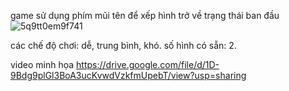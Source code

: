 game sử dụng phím mũi tên để xếp hình trở về trạng thái ban đầu
![5q9tt0em9f741](https://github.com/sieuanhta/xephinhcungbanJ/assets/168986427/1782a40e-fc1c-4e46-a834-a9551f866c9a)

các chế độ chơi: dễ, trung bình, khó.
số hình có sẵn: 2.

video minh họa
https://drive.google.com/file/d/1D-9Bdg9plGl3BoA3ucKvwdVzkfmUpebT/view?usp=sharing
